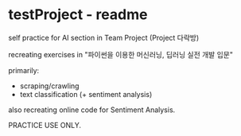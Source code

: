 # testProject - readme
self practice for AI section in Team Project (Project 다락방)

recreating exercises in "파이썬을 이용한 머신러닝, 딥러닝 실전 개발 입문"

primarily:
 - scraping/crawling
 - text classification (+ sentiment analysis)

also recreating online code for Sentiment Analysis.

PRACTICE USE ONLY.
